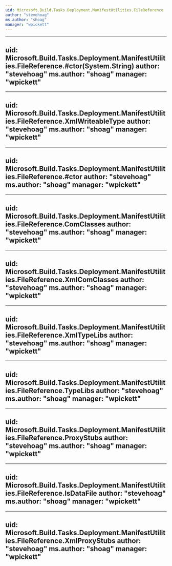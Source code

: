 ```yaml
---
uid: Microsoft.Build.Tasks.Deployment.ManifestUtilities.FileReference
author: "stevehoag"
ms.author: "shoag"
manager: "wpickett"
---
```


---
uid: Microsoft.Build.Tasks.Deployment.ManifestUtilities.FileReference.#ctor(System.String)
author: "stevehoag"
ms.author: "shoag"
manager: "wpickett"
---

---
uid: Microsoft.Build.Tasks.Deployment.ManifestUtilities.FileReference.XmlWriteableType
author: "stevehoag"
ms.author: "shoag"
manager: "wpickett"
---

---
uid: Microsoft.Build.Tasks.Deployment.ManifestUtilities.FileReference.#ctor
author: "stevehoag"
ms.author: "shoag"
manager: "wpickett"
---

---
uid: Microsoft.Build.Tasks.Deployment.ManifestUtilities.FileReference.ComClasses
author: "stevehoag"
ms.author: "shoag"
manager: "wpickett"
---

---
uid: Microsoft.Build.Tasks.Deployment.ManifestUtilities.FileReference.XmlComClasses
author: "stevehoag"
ms.author: "shoag"
manager: "wpickett"
---

---
uid: Microsoft.Build.Tasks.Deployment.ManifestUtilities.FileReference.XmlTypeLibs
author: "stevehoag"
ms.author: "shoag"
manager: "wpickett"
---

---
uid: Microsoft.Build.Tasks.Deployment.ManifestUtilities.FileReference.TypeLibs
author: "stevehoag"
ms.author: "shoag"
manager: "wpickett"
---

---
uid: Microsoft.Build.Tasks.Deployment.ManifestUtilities.FileReference.ProxyStubs
author: "stevehoag"
ms.author: "shoag"
manager: "wpickett"
---

---
uid: Microsoft.Build.Tasks.Deployment.ManifestUtilities.FileReference.IsDataFile
author: "stevehoag"
ms.author: "shoag"
manager: "wpickett"
---

---
uid: Microsoft.Build.Tasks.Deployment.ManifestUtilities.FileReference.XmlProxyStubs
author: "stevehoag"
ms.author: "shoag"
manager: "wpickett"
---
